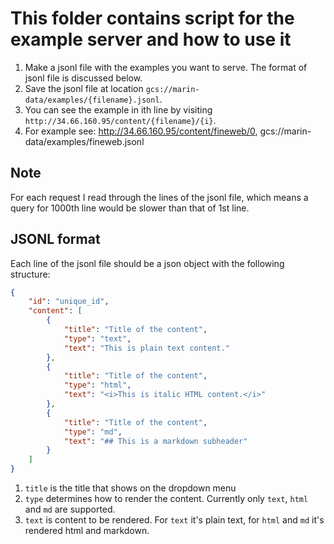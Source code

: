 # This folder contains script for the example server and how to use it

1. Make a jsonl file with the examples you want to serve. The format of jsonl file is discussed below.
2. Save the jsonl file at location `gcs://marin-data/examples/{filename}.jsonl`.
3. You can see the example in ith line by visiting `http://34.66.160.95/content/{filename}/{i}`.
4. For example see: http://34.66.160.95/content/fineweb/0, gcs://marin-data/examples/fineweb.jsonl

## Note
For each request I read through the lines of the jsonl file, which means a query for 1000th line would be slower than that of 1st line.

## JSONL format
Each line of the jsonl file should be a json object with the following structure:

```json
{
    "id": "unique_id",
    "content": [
        {
            "title": "Title of the content",
            "type": "text",
            "text": "This is plain text content."
        },
        {
            "title": "Title of the content",
            "type": "html",
            "text": "<i>This is italic HTML content.</i>"
        },
        {
            "title": "Title of the content",
            "type": "md",
            "text": "## This is a markdown subheader"
        }
    ]
}
```
1. `title` is the title that shows on the dropdown menu
2. `type` determines how to render the content. Currently only `text`, `html` and `md` are supported.
3. `text` is content to be rendered. For `text` it's plain text, for `html` and `md` it's rendered html and markdown.